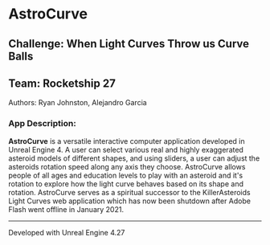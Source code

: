 # AstroCurve
## Challenge: When Light Curves Throw us Curve Balls
## Team: Rocketship 27

Authors:
Ryan Johnston, 
Alejandro Garcia

### App Description:

**AstroCurve** is a versatile interactive computer application developed in Unreal Engine 4. A user can select various real and highly exaggerated asteroid models of different shapes, and using sliders, a user can adjust the asteroids rotation speed along any axis they choose.  AstroCurve allows people of all ages and education levels to play with an asteroid and it's rotation to explore how the light curve behaves based on its shape and rotation. AstroCurve serves as a spiritual successor to the KillerAsteroids Light Curves web application which has now been shutdown after Adobe Flash went offline in January 2021.

______________________________________________________________________________
Developed with Unreal Engine 4.27

